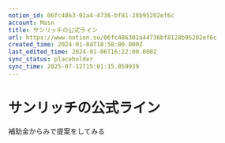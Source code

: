 ```yaml
---
notion_id: 06fc4863-01a4-4736-bf81-28b95202ef6c
account: Main
title: サンリッチの公式ライン
url: https://www.notion.so/06fc486301a44736bf8128b95202ef6c
created_time: 2024-01-04T18:58:00.000Z
last_edited_time: 2024-01-06T16:22:00.000Z
sync_status: placeholder
sync_time: 2025-07-12T15:01:15.059939
---
```

# サンリッチの公式ライン


補助金からみで提案をしてみる